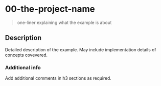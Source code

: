 # 00-the-project-name
> one-liner explaining what the example is about

## Description
Detailed description of the example. May include implementation details of concepts covevered.

### Additional info
Add additional comments in h3 sections as required.
